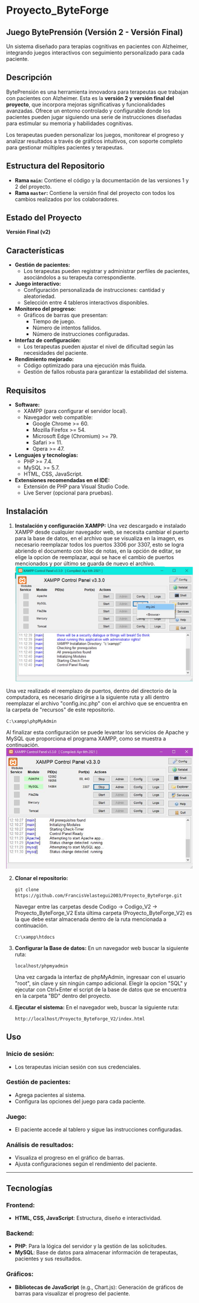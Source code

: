 # Proyecto_ByteForge
## Juego BytePrensión (Versión 2 - Versión Final)  
Un sistema diseñado para terapias cognitivas en pacientes con Alzheimer, integrando juegos interactivos con seguimiento personalizado para cada paciente.  

## Descripción  
BytePrensión es una herramienta innovadora para terapeutas que trabajan con pacientes con Alzheimer. Esta es la **versión 2 y versión final del proyecto**, que incorpora mejoras significativas y funcionalidades avanzadas. Ofrece un entorno controlado y configurable donde los pacientes pueden jugar siguiendo una serie de instrucciones diseñadas para estimular su memoria y habilidades cognitivas.  

Los terapeutas pueden personalizar los juegos, monitorear el progreso y analizar resultados a través de gráficos intuitivos, con soporte completo para gestionar múltiples pacientes y terapeutas.  

## Estructura del Repositorio  
- **Rama `main`:** Contiene el código y la documentación de las versiones 1 y 2 del proyecto.  
- **Rama `master`:** Contiene la versión final del proyecto con todos los cambios realizados por los colaboradores.  

## Estado del Proyecto  
**Versión Final (v2)**  

## Características  
- **Gestión de pacientes:**  
  - Los terapeutas pueden registrar y administrar perfiles de pacientes, asociándolos a su terapeuta correspondiente.  
- **Juego interactivo:**  
  - Configuración personalizada de instrucciones: cantidad y aleatoriedad.  
  - Selección entre 4 tableros interactivos disponibles.  
- **Monitoreo del progreso:**  
  - Gráficos de barras que presentan:  
    - Tiempo de juego.  
    - Número de intentos fallidos.  
    - Número de instrucciones configuradas.  
- **Interfaz de configuración:**  
  - Los terapeutas pueden ajustar el nivel de dificultad según las necesidades del paciente.  
- **Rendimiento mejorado:**  
  - Código optimizado para una ejecución más fluida.  
  - Gestión de fallos robusta para garantizar la estabilidad del sistema.  

## Requisitos  
- **Software:**  
  - XAMPP (para configurar el servidor local).  
  - Navegador web compatible:
      - Google Chrome >= 60.
      - Mozilla Firefox >= 54.
      - Microsoft Edge (Chromium) >= 79.
      - Safari >= 11.
      - Opera >= 47. 
- **Lenguajes y tecnologías:**  
  - PHP >= 7.4.  
  - MySQL >= 5.7.  
  - HTML, CSS, JavaScript.  
- **Extensiones recomendadas en el IDE:**  
  - Extensión de PHP para Visual Studio Code.  
  - Live Server (opcional para pruebas).  

## Instalación 
1. **Instalación y configuración XAMPP:**
  Una vez descargado e instalado XAMPP desde cualquier navegador web, se necesita cambiar el puerto para la base de datos, en el archivo que se visualiza en la imagen, es necesario reemplazar todos los puertos 3306 por 3307, esto se logra abriendo el documento con bloc de notas, en la opción de editar, se elige la opcion de reemplazar, aqui se hace el cambio de puertos mencionados y por último se guarda de nuevo el archivo.
![Reemplazo de puertos](img/xampp1.jpg)

  Una vez realizado el reemplazo de puertos, dentro del directorio de la computadora, es necesario dirigirse a la siguiente ruta y alli dentro reemplazar el archivo "config.inc.php" con el archivo que se encuentra en la carpeta de "recursos" de este repositorio.
   ```
   C:\xampp\phpMyAdmin
   ```
  Al finalizar esta configuración se puede levantar los servicios de Apache y MySQL que proporciona el programa XAMPP, como se muestra a continuación. 
  ![Levantamiento de xampp](img/xampp2.jpg)

2. **Clonar el repositorio:**
   
   ```
   git clone https://github.com/FrancisVelastegui2003/Proyecto_ByteForge.git
   ```

   Navegar entre las carpetas desde Codigo -> Codigo_V2 -> Proyecto_ByteForge_V2
   Esta última carpeta (Proyecto_ByteForge_V2) es la que debe estar almacenada dentro de la ruta mencionada a continuación.
   ```
   C:\xampp\htdocs
   ```
   
4. **Configurar la Base de datos:**
   En un navegador web buscar la siguiente ruta:
   ```
   localhost/phpmyadmin
   ```
   Una vez cargada la interfaz de phpMyAdmin, ingresaar con el usuario "root", sin clave y sin ningún campo adicional.
   Elegir la opcion "SQL" y ejecutar con Ctrl+Enter el script de la base de datos que se encuentra en la carpeta "BD" dentro del proyecto.
   
5. **Ejecutar el sistema:**
   En el navegador web, buscar la siguiente ruta:
   ```
   http://localhost/Proyecto_ByteForge_V2/index.html
   ```

## Uso

### Inicio de sesión:
- Los terapeutas inician sesión con sus credenciales.

### Gestión de pacientes:
- Agrega pacientes al sistema.
- Configura las opciones del juego para cada paciente.

### Juego:
- El paciente accede al tablero y sigue las instrucciones configuradas.

### Análisis de resultados:
- Visualiza el progreso en el gráfico de barras.
- Ajusta configuraciones según el rendimiento del paciente.

---

## Tecnologías

### Frontend:
- **HTML, CSS, JavaScript**: Estructura, diseño e interactividad.

### Backend:
- **PHP**: Para la lógica del servidor y la gestión de las solicitudes.
- **MySQL**: Base de datos para almacenar información de terapeutas, pacientes y sus resultados.

### Gráficos:
- **Bibliotecas de JavaScript** (e.g., Chart.js): Generación de gráficos de barras para visualizar el progreso del paciente.

